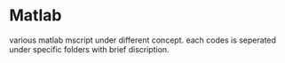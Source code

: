 # Matlab
various matlab mscript under different concept.
each codes is seperated under specific folders with brief discription.  
